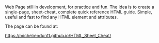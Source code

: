 Web Page still in development, for practice and fun.
The idea is to create a single-page, sheet-cheat, complete quick reference HTML guide. Simple, useful and fast to find any HTML element and attributes.

The page can be found at:

https://michelrendon11.github.io/HTML_Sheet_Cheat/

